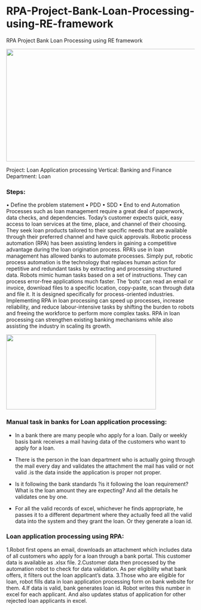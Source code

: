 # RPA-Project-Bank-Loan-Processing-using-RE-framework
RPA Project Bank Loan Processing using RE framework 

<img src="https://user-images.githubusercontent.com/122998236/229281282-754636b3-c48d-4233-a0c2-657a69e45d5a.jpg" width="800" height="300" />

Project:		Loan Application processing
Vertical:		Banking and Finance
Department:	Loan

### Steps:
  •	Define the problem statement
  •	PDD
  •	SDD
  •	End to end Automation
Processes such as loan management require a great deal of paperwork, data checks, and dependencies. Today’s customer expects quick, easy access to loan services at the time, place, and channel of their choosing. They seek loan products tailored to their specific needs that are available through their preferred channel and have quick approvals.
Robotic process automation (RPA) has been assisting lenders in gaining a competitive advantage during the loan origination process. RPA’s use in loan management has allowed banks to automate processes.
Simply put, robotic process automation is the technology that replaces human action for repetitive and redundant tasks by extracting and processing structured data. Robots mimic human tasks based on a set of instructions. They can process error-free applications much faster. The ‘bots’ can read an email or invoice, download files to a specific location, copy-paste, scan through data and file it. It is designed specifically for process-oriented industries.
Implementing RPA in loan processing can speed up processes, increase reliability, and reduce labour-intensive tasks by shifting the burden to robots and freeing the workforce to perform more complex tasks. RPA in loan processing can strengthen existing banking mechanisms while also assisting the industry in scaling its growth.

<img src="https://user-images.githubusercontent.com/122998236/229280832-fa1c5f4c-e8cd-4b42-bade-8017d9010ee9.jpeg" width="400" height="200" />

### Manual task in banks for Loan application processing:

* In a bank there are many people who apply for a loan. Daily or weekly basis bank receives a mail having data of the customers who want to apply for a loan.

* There is the person in the loan department who is actually going through the mail every day and validates the attachment the mail has valid or not valid .is the data inside the application is proper not proper.
* Is it following the bank standards ?is it following the loan requirement? What is the loan amount they are expecting? And all the details he validates one by one.
* For all the valid records of excel, whichever he finds appropriate, he passes it to a different department where they actually feed all the valid data into the system and they grant the loan. Or they generate a loan id.

### Loan application processing using RPA:

1.Robot first opens an email, downloads an attachment which includes data of all customers who apply for a loan through a bank portal. This customer data is available as .xlsx file.
2.Customer data then processed by the automation robot to check for data validation. As per eligibility what bank offers, it filters out the loan applicant’s data.
3.Those who are eligible for loan, robot fills data in loan application processing form on bank website for them.
4.If data is valid, bank generates loan id. Robot writes this number in excel for each applicant. And also updates status of application for other rejected loan applicants in excel.

